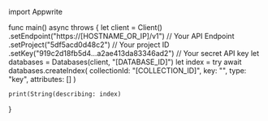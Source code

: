 import Appwrite

func main() async throws {
    let client = Client()
      .setEndpoint("https://[HOSTNAME_OR_IP]/v1") // Your API Endpoint
      .setProject("5df5acd0d48c2") // Your project ID
      .setKey("919c2d18fb5d4...a2ae413da83346ad2") // Your secret API key
    let databases = Databases(client, "[DATABASE_ID]")
    let index = try await databases.createIndex(
        collectionId: "[COLLECTION_ID]",
        key: "",
        type: "key",
        attributes: []
    )

    print(String(describing: index)
}
